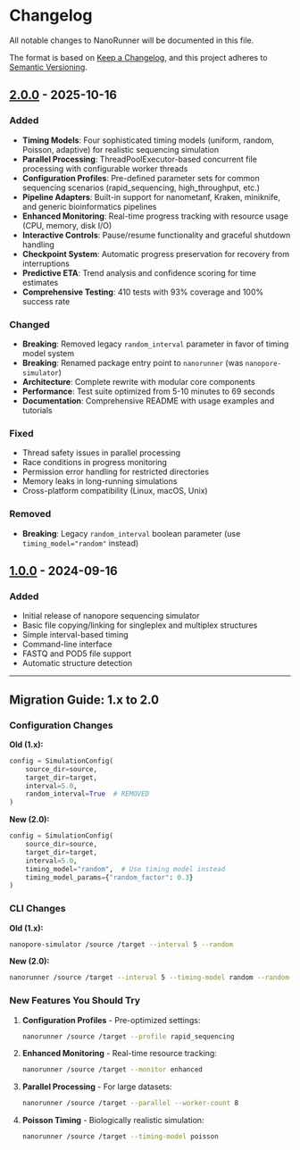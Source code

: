 # Changelog

All notable changes to NanoRunner will be documented in this file.

The format is based on [Keep a Changelog](https://keepachangelog.com/en/1.0.0/),
and this project adheres to [Semantic Versioning](https://semver.org/spec/v2.0.0.html).

## [2.0.0] - 2025-10-16

### Added
- **Timing Models**: Four sophisticated timing models (uniform, random, Poisson, adaptive) for realistic sequencing simulation
- **Parallel Processing**: ThreadPoolExecutor-based concurrent file processing with configurable worker threads
- **Configuration Profiles**: Pre-defined parameter sets for common sequencing scenarios (rapid_sequencing, high_throughput, etc.)
- **Pipeline Adapters**: Built-in support for nanometanf, Kraken, miniknife, and generic bioinformatics pipelines
- **Enhanced Monitoring**: Real-time progress tracking with resource usage (CPU, memory, disk I/O)
- **Interactive Controls**: Pause/resume functionality and graceful shutdown handling
- **Checkpoint System**: Automatic progress preservation for recovery from interruptions
- **Predictive ETA**: Trend analysis and confidence scoring for time estimates
- **Comprehensive Testing**: 410 tests with 93% coverage and 100% success rate

### Changed
- **Breaking**: Removed legacy `random_interval` parameter in favor of timing model system
- **Breaking**: Renamed package entry point to `nanorunner` (was `nanopore-simulator`)
- **Architecture**: Complete rewrite with modular core components
- **Performance**: Test suite optimized from 5-10 minutes to 69 seconds
- **Documentation**: Comprehensive README with usage examples and tutorials

### Fixed
- Thread safety issues in parallel processing
- Race conditions in progress monitoring
- Permission error handling for restricted directories
- Memory leaks in long-running simulations
- Cross-platform compatibility (Linux, macOS, Unix)

### Removed
- **Breaking**: Legacy `random_interval` boolean parameter (use `timing_model="random"` instead)

## [1.0.0] - 2024-09-16

### Added
- Initial release of nanopore sequencing simulator
- Basic file copying/linking for singleplex and multiplex structures
- Simple interval-based timing
- Command-line interface
- FASTQ and POD5 file support
- Automatic structure detection

---

## Migration Guide: 1.x to 2.0

### Configuration Changes

**Old (1.x):**
```python
config = SimulationConfig(
    source_dir=source,
    target_dir=target,
    interval=5.0,
    random_interval=True  # REMOVED
)
```

**New (2.0):**
```python
config = SimulationConfig(
    source_dir=source,
    target_dir=target,
    interval=5.0,
    timing_model="random",  # Use timing model instead
    timing_model_params={"random_factor": 0.3}
)
```

### CLI Changes

**Old (1.x):**
```bash
nanopore-simulator /source /target --interval 5 --random
```

**New (2.0):**
```bash
nanorunner /source /target --interval 5 --timing-model random --random-factor 0.3
```

### New Features You Should Try

1. **Configuration Profiles** - Pre-optimized settings:
   ```bash
   nanorunner /source /target --profile rapid_sequencing
   ```

2. **Enhanced Monitoring** - Real-time resource tracking:
   ```bash
   nanorunner /source /target --monitor enhanced
   ```

3. **Parallel Processing** - For large datasets:
   ```bash
   nanorunner /source /target --parallel --worker-count 8
   ```

4. **Poisson Timing** - Biologically realistic simulation:
   ```bash
   nanorunner /source /target --timing-model poisson
   ```

[2.0.0]: https://github.com/FOI-Bioinformatics/nanorunner/releases/tag/v2.0.0
[1.0.0]: https://github.com/FOI-Bioinformatics/nanorunner/releases/tag/v1.0.0
